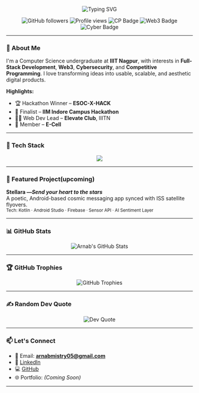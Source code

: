 <!-- GitHub Banner -->
<!-- Typing SVG Banner (wrapped correctly) -->
<div>
<p align="center">
  <img src="https://readme-typing-svg.demolab.com?font=Fira+Code&duration=3000&pause=1000&color=00F7FF&center=true&vCenter=true&multiline=true&width=700&height=100&lines=Hi+I'm+Arnab+Mistry;CS+Undergrad+at+IIIT+Nagpur;Full-Stack+Dev+%7C+Web3+%7C+Cybersecurity" alt="Typing SVG" />
</p>
</div>
<p align="center">
  <img src="https://img.shields.io/github/followers/arnabmistry?label=Followers&style=social" alt="GitHub followers">
  <img src="https://komarev.com/ghpvc/?username=arnabmistry&label=Profile+Views&color=0e75b6&style=flat" alt="Profile views" />
  <img src="https://img.shields.io/badge/CodeChef-⭐%20%20CP-orange" alt="CP Badge"/>
  <img src="https://img.shields.io/badge/Web3-Enthusiast-blueviolet" alt="Web3 Badge"/>
  <img src="https://img.shields.io/badge/Cybersecurity-Explorer-darkred" alt="Cyber Badge"/>
</p>

---

### 👋 About Me

I'm a Computer Science undergraduate at **IIIT Nagpur**, with interests in **Full-Stack Development**, **Web3**, **Cybersecurity**, and **Competitive Programming**. I love transforming ideas into usable, scalable, and aesthetic digital products.

**Highlights:**
- 🏆 Hackathon Winner – **ESOC-X-HACK**
- 🎯 Finalist – **IIM Indore Campus Hackathon**
- 👨‍💻 Web Dev Lead – **Elevate Club**, IIITN
- 💼 Member – **E-Cell**

---

### 🧰 Tech Stack

<p align="center">
  <img src="https://skillicons.dev/icons?i=cpp,java,js,html,css,tailwind,react,nextjs,flutter,dart,nodejs,express,mongodb,firebase,git,github,figma,linux,postman" />
</p>

---

### 📱 Featured Project(upcoming)

**Stellara —*Send your heart to the stars***  
A poetic, Android-based cosmic messaging app synced with ISS satellite flyovers.  
<sub>Tech: Kotlin · Android Studio · Firebase · Sensor API · AI Sentiment Layer</sub>

---

### 📊 GitHub Stats

<p align="center">
  <img src="https://github-readme-stats.vercel.app/api?username=ArnabMistry&show_icons=true&theme=tokyonight" alt="Arnab's GitHub Stats" />
</p>

---

### 🏆 GitHub Trophies

<p align="center">
  <img src="https://github-profile-trophy.vercel.app/?username=arnabmistry&theme=tokyonight&no-frame=true&column=7&margin-w=5" alt="GitHub Trophies" />
</p>

---

### ✍️ Random Dev Quote

<p align="center">
  <img src="https://quotes-github-readme.vercel.app/api?type=horizontal&theme=dark" alt="Dev Quote" />
</p>

---

### 📫 Let's Connect

- 📧 Email: **arnabmistry05@gmail.com**  
- 🔗 [LinkedIn](https://www.linkedin.com/in/arnabmistry)  
- 💻 [GitHub](https://github.com/ArnabMistry)  
- 🌐 Portfolio: *(Coming Soon)*

---

